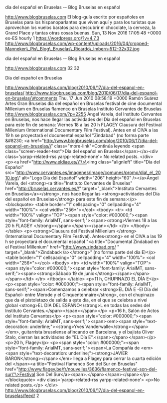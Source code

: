día del español en Bruselas -- Blog Bruselas en español

http://www.blogbruselas.com El blog-guía escrito por españoles en
Bruselas para los hispanoparlantes que viven aquí y para los turistas
que aprovechan los vuelos baratos para descubrir el chocolate, la
cerveza, la Grand Place y tantas otras cosas buenas. Sun, 13 Nov 2016
17:05:48 +0000 es-ES hourly 1 https://wordpress.org/?v=4.7.3
http://www.blogbruselas.com/wp-content/uploads/2016/04/cropped-Manneken\_Pis\_Blog\_Bruselas\_Ricardo\_Imbern-512-32x32.jpg

día del español en Bruselas -- Blog Bruselas en español

http://www.blogbruselas.com 32 32

Día del español en Bruselas

http://www.blogbruselas.com/blog/2010/06/17/dia-del-espanol-en-bruselas/
http://www.blogbruselas.com/blog/2010/06/17/dia-del-espanol-en-bruselas/\#comments
Thu, 17 Jun 2010 08:58:19 +0000 Ramón Suárez Artes Gran Bruselas día del
español en Bruselas festival de cine documental Millenium en Bruselas
flamenco en Bruselas Instituto Cervantes de Bruselas
http://www.blogbruselas.com/?p=2255 Ángel Varela, del Instituto
Cervantes en Bruselas, nos hace llegar las actividades del Día del
español en Bruselas para este fin de semana: Viernes 18 a las 20 h
FLAGEY Clausura del Festival Millenium (International Documentary Film
Festival). Antes en el CIVA a las 19 h se proyectará el documental
español "Zindabad" (no forma parte &\#8230; \<a
href=\"http://www.blogbruselas.com/blog/2010/06/17/dia-del-espanol-en-bruselas/\"
class=\"more-link\"\>Continúa leyendo \<span
class=\"screen-reader-text\"\>Día del español en
Bruselas\</span\>\</a\>\<div class=\'yarpp-related-rss
yarpp-related-none\'\> No related posts. \</div\> \<p\>\<a
href=\"http://www.eldiae.es/\"\>\<img class=\"alignleft\" title=\"Día
del Español\"
src=\"http://www.cervantes.es/imagenes/Image/comunes/promo/dia\_e\_2010.jpg\"
alt=\"Logo Día del Español\" width=\"206\" height=\"60\" /\>\</a\>Ángel
Varela, del \<strong\>\<a title=\"Instituto Cervantes de Bruselas\"
href=\"http://bruselas.cervantes.es/\" target=\"\_blank\"\>Instituto
Cervantes en Bruselas\</a\>\</strong\>, nos hace llegar las
\<strong\>actividades del Día del español en Bruselas\</strong\> para
este fin de semana:\</p\> \<blockquote\> \<table border=\"1\"
cellspacing=\"0\" cellpadding=\"4\" width=\"100%\"\> \<col
width=\"256\*\"\>\</col\> \<tbody\> \<tr\> \<td width=\"100%\"
valign=\"TOP\"\>\<span style=\"color: \#000000;\"\>\<span
style=\"font-family: ArialMT, sans-serif;\"\>\<span\>\<strong\>Viernes
18 a las 20 h FLAGEY \</strong\>\</span\>\</span\>\</span\>\</td\>
\</tr\> \</tbody\> \</table\> \<p\>\<strong\>Clausura del Festival
Millenium \</strong\>(International Documentary Film Festival).
Antes\<strong\> en el CIVA a las 19 h se proyectará el documental
español "\<a title=\"Documental Zindabad en el Festival Millenium\"
href=\"http://www.zindabad.org/ \"
target=\"\_blank\"\>Zindabad\</a\>\</strong\>" (no forma parte del día
E)\</p\> \<table border=\"1\" cellspacing=\"0\" cellpadding=\"4\"
width=\"100%\"\> \<col width=\"256\*\"\>\</col\> \<tbody\> \<tr\> \<td
width=\"100%\" valign=\"TOP\"\>\<span style=\"color: \#000000;\"\>\<span
style=\"font-family: ArialMT, sans-serif;\"\>\<span\>\<strong\>Sábado 19
de junio\</strong\>\</span\>\</span\>\</span\>\</td\> \</tr\> \</tbody\>
\</table\> \<p\>11 h, CHUPINAZO EL DÍA E\</p\> \<p\>\<span
style=\"color: \#000000;\"\>\<span style=\"font-family: ArialMT,
sans-serif;\"\>\<span\>Comenzamos a celebrar \<strong\>EL DíA E -El Día
del Español- entre Merode y el Cinquentennaire\</strong\>, con el
chupinazo que da el pistoletazo de salida a este día, en el que se
celebra a nivel global \<strong\>EL DÍA DEL ESPAÑO\</strong\>L en todas
las sedes del Instituto Cervantes.\</span\>\</span\>\</span\>\</p\>
\<p\>16 h, Salón de Actos del Instituto Cervantes\</p\> \<p\>\<span
style=\"color: \#000000;\"\>\<span style=\"font-family: ArialMT,
sans-serif;\"\>\<span\>\<em\>\<span style=\"text-decoration:
underline;\"\>\<strong\>Yves Vanderwalle\</strong\>\</span\>\</em\>,
guitarrista bruselense afincando en Barcelona, y el bajista Oliver
Stalo, cierran las actividades de "EL Día
E".\</span\>\</span\>\</span\>\</p\> \<p\>20 h, Flagey\</p\> \<p\>\<span
style=\"color: \#000000;\"\>\<span style=\"font-family: ArialMT,
sans-serif;\"\>\<span\>La Compañía de \<em\>\<span
style=\"text-decoration: underline;\"\>\<strong\>JAVIER
BARON\</strong\>\</span\>\</em\> llega a Flagey para cerrar la cuarta
edición del \</span\>\<a title=\"Festival flamenco Son del Sur en
Bruselas\"
href=\"http://www.flagey.be/fr/nouvelles/3636/flamenco-festival-son-del-sur\"\>Festival
Son Del
Sur\</a\>\<span\>.\</span\>\</span\>\</span\>\</p\>\</blockquote\> \<div
class=\'yarpp-related-rss yarpp-related-none\'\> \<p\>No related
posts.\</p\> \</div\>
http://www.blogbruselas.com/blog/2010/06/17/dia-del-espanol-en-bruselas/feed/
2
